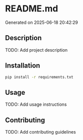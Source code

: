 # README.md

Generated on 2025-06-18 20:42:29

## Description

TODO: Add project description

## Installation

```bash
pip install -r requirements.txt
```

## Usage

TODO: Add usage instructions

## Contributing

TODO: Add contributing guidelines
